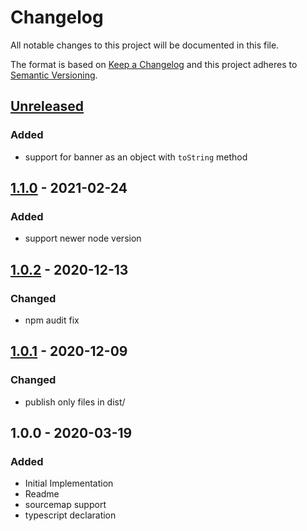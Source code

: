 # Changelog

All notable changes to this project will be documented in this file.

The format is based on [Keep a Changelog](http://keepachangelog.com/en/1.0.0/)
and this project adheres to [Semantic Versioning](http://semver.org/spec/v2.0.0.html).

## [Unreleased]
### Added
- support for banner as an object with `toString` method

## [1.1.0] - 2021-02-24
### Added
- support newer node version

## [1.0.2] - 2020-12-13
### Changed
- npm audit fix

## [1.0.1] - 2020-12-09
### Changed
- publish only files in dist/

## 1.0.0 - 2020-03-19
### Added
- Initial Implementation
- Readme
- sourcemap support
- typescript declaration

[Unreleased]: https://github.com/stropho/rollup-plugin-banner2/compare/v1.1.0...HEAD
[1.1.0]: https://github.com/stropho/rollup-plugin-banner2/compare/v1.0.2...v1.1.0
[1.0.2]: https://github.com/stropho/rollup-plugin-banner2/compare/v1.0.1...v1.0.2
[1.0.1]: https://github.com/stropho/rollup-plugin-banner2/compare/v1.0.0...v1.0.1
